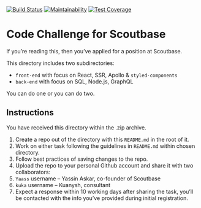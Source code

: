 [![Build Status](https://travis-ci.com/oyewoas/scoutbase-coding-backend-challenge.svg?branch=develop)](https://travis-ci.com/oyewoas/scoutbase-coding-backend-challenge)
[![Maintainability](https://api.codeclimate.com/v1/badges/eec3cfdc2df501237031/maintainability)](https://codeclimate.com/github/oyewoas/scoutbase-coding-backend-challenge/maintainability)
[![Test Coverage](https://api.codeclimate.com/v1/badges/eec3cfdc2df501237031/test_coverage)](https://codeclimate.com/github/oyewoas/scoutbase-coding-backend-challenge/test_coverage)


# Code Challenge for Scoutbase

If you’re reading this, then you’ve applied for a position at Scoutbase.

This directory includes two subdirectories:

- `front-end` with focus on React, SSR, Apollo & `styled-components`
- `back-end` with focus on SQL, Node.js, GraphQL

You can do one or you can do two.

## Instructions

You have received this directory within the .zip archive.

1. Create a repo out of the directory with this `README.md` in the root of it.
2. Work on either task following the guidelines in `README.md` within chosen directory.
3. Follow best practices of saving changes to the repo.
4. Upload the repo to your personal Github account and share it with two collaborators:
  1. `Yaass` username – Yassin Askar, co-founder of Scoutbase
  2. `kuka` username – Kuanysh, consultant
5. Expect a response within 10 working days after sharing the task, you’ll be contacted with the info you’ve provided during initial registration.
